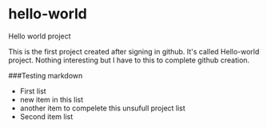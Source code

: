 # hello-world
Hello world project

This is the first project created after signing in github. It's called Hello-world project. Nothing interesting but I have to this to complete github creation.

###Testing markdown
- First list
 - new item in this list
 - another item to compelete this unsufull project list
- Second item list
